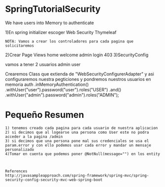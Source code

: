# SpringTutorialSecurity
We have users into Memory to authenticate 



1)En spring initializer escoger
    Web
    Security 
    Thymeleaf
    
    NOTA: Vamos a crear los controladores para cada pagina que solicitaremos
    
2)Crear Page Views
    home
    welcome
    admin
    login
    403
3)SecurityConfig 
  
  vamos a tener 2 usuarios 
    admin
    user
 
  Crearemos Class que extienda de "WebSecurityConfigurerAdapter" y asi configuraremos nuestra pegticiones
  y pondremos nuestros usuarios en memoria
        auth
                   .inMemoryAuthentication()
                    .withUser("user").password("user").roles("USER")
       .and()
                   .withUser("admin").password("admin").roles("ADMIN");

#   Pequeño Resumen

    1) tenemos creado cada pagina para cada usuario de nuestra aplicacion
    2) si decimos que al logearse una persona como User este no podra acceder a la pagina /admin
    3) si decimos que una persona pone mal sus credenciales se usa el param.error y con ello podemos usar cada error y mandar un mensaje personalizado
    4)Tomar en cuenta que podemos poner @NotNull(message="") en los entity
    
    
    
    References
    http://javasampleapproach.com/spring-framework/spring-mvc/spring-security-config-security-mvc-web-spring-boot
    

  
